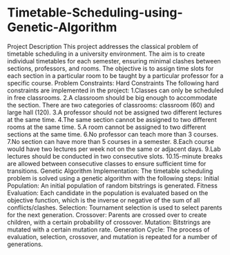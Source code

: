 # Timetable-Scheduling-using-Genetic-Algorithm
Project Description
This project addresses the classical problem of timetable scheduling in a university environment. The aim is to create individual timetables for each semester, ensuring minimal clashes between sections, professors, and rooms. The objective is to assign time slots for each section in a particular room to be taught by a particular professor for a specific course.
Problem Constraints:
Hard Constraints
The following hard constraints are implemented in the project:
1.Classes can only be scheduled in free classrooms.
2.A classroom should be big enough to accommodate the section. There are two categories of classrooms: classroom (60) and large hall (120).
3.A professor should not be assigned two different lectures at the same time.
4.The same section cannot be assigned to two different rooms at the same time.
5.A room cannot be assigned to two different sections at the same time.
6.No professor can teach more than 3 courses.
7.No section can have more than 5 courses in a semester.
8.Each course would have two lectures per week not on the same or adjacent days.
9.Lab lectures should be conducted in two consecutive slots.
10.15-minute breaks are allowed between consecutive classes to ensure sufficient time for transitions.
Genetic Algorithm Implementation:
The timetable scheduling problem is solved using a genetic algorithm with the following steps:
Initial Population: An initial population of random bitstrings is generated.
Fitness Evaluation: Each candidate in the population is evaluated based on the objective function, which is the inverse or negative of the sum of all conflicts/clashes.
Selection: Tournament selection is used to select parents for the next generation.
Crossover: Parents are crossed over to create children, with a certain probability of crossover.
Mutation: Bitstrings are mutated with a certain mutation rate.
Generation Cycle: The process of evaluation, selection, crossover, and mutation is repeated for a number of generations.
